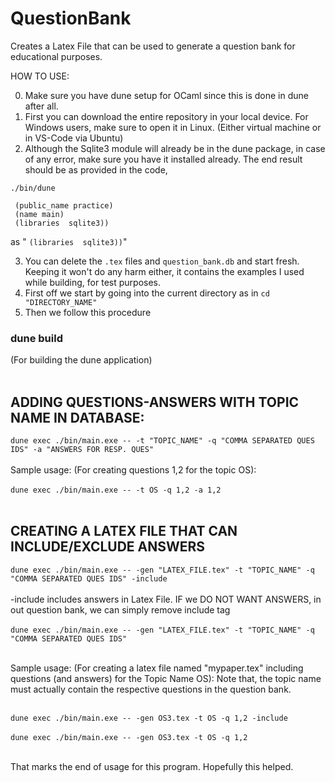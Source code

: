 # QuestionBank
Creates a Latex File that can be used to generate a question bank for educational purposes. 

HOW TO USE:

0) Make sure you have dune setup for OCaml since this is done in dune after all.
1) First you can download the entire repository in your local device. For Windows users, make sure to open it in Linux. (Either virtual machine or in VS-Code via Ubuntu)
2) Although the Sqlite3 module will already be in the dune package, in case of any error, make sure you have it installed already. The end result should be as provided in the code,

`./bin/dune`
```(executable
 (public_name practice)
 (name main)
 (libraries  sqlite3))
```

 as  " `(libraries  sqlite3))`"
 
3) You can delete the `.tex` files and `question_bank.db` and start fresh. Keeping it won't do any harm either, it contains the examples I used while building, for test purposes.
4) First off we start by going into the current directory as in  `cd "DIRECTORY_NAME"`
5) Then we follow this procedure

<h3><strong>dune build</strong></h3> (For building the dune application) <br></br>


<h2><strong>ADDING QUESTIONS-ANSWERS WITH TOPIC NAME IN DATABASE:</strong></h2>

`dune exec ./bin/main.exe -- -t "TOPIC_NAME" -q "COMMA SEPARATED QUES IDS" -a "ANSWERS FOR RESP. QUES"` <br></br>
Sample usage: (For creating questions 1,2 for the topic OS): <br></br> 
`dune exec ./bin/main.exe -- -t OS -q 1,2 -a 1,2` <br></br>

<h2><strong>CREATING A LATEX FILE THAT CAN INCLUDE/EXCLUDE ANSWERS</strong></h2>

`dune exec ./bin/main.exe -- -gen "LATEX_FILE.tex" -t "TOPIC_NAME" -q "COMMA SEPARATED QUES IDS" -include` <br></br>
-include includes answers in Latex File. IF we DO NOT WANT ANSWERS, in out question bank, we can simply remove include tag <br></br>
`dune exec ./bin/main.exe -- -gen "LATEX_FILE.tex" -t "TOPIC_NAME" -q "COMMA SEPARATED QUES IDS"` <br></br>

Sample usage: (For creating a latex file named "mypaper.tex" including questions (and answers) for the Topic Name OS):
Note that, the topic name must actually contain the respective questions in the question bank.<br></br>

`dune exec ./bin/main.exe -- -gen OS3.tex -t OS -q 1,2 -include` <br></br>
`dune exec ./bin/main.exe -- -gen OS3.tex -t OS -q 1,2` <br></br>

That marks the end of usage for this program. Hopefully this helped.




